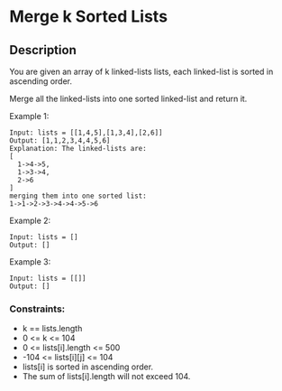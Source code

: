 # Merge k Sorted Lists

## Description

You are given an array of k linked-lists lists, each linked-list is sorted in ascending order.

Merge all the linked-lists into one sorted linked-list and return it.


Example 1:

```
Input: lists = [[1,4,5],[1,3,4],[2,6]]
Output: [1,1,2,3,4,4,5,6]
Explanation: The linked-lists are:
[
  1->4->5,
  1->3->4,
  2->6
]
merging them into one sorted list:
1->1->2->3->4->4->5->6
```

Example 2:

```
Input: lists = []
Output: []
```
Example 3:

```
Input: lists = [[]]
Output: []

```
### Constraints:

- k == lists.length
- 0 <= k <= 104
- 0 <= lists[i].length <= 500
- -104 <= lists[i][j] <= 104
- lists[i] is sorted in ascending order.
- The sum of lists[i].length will not exceed 104.